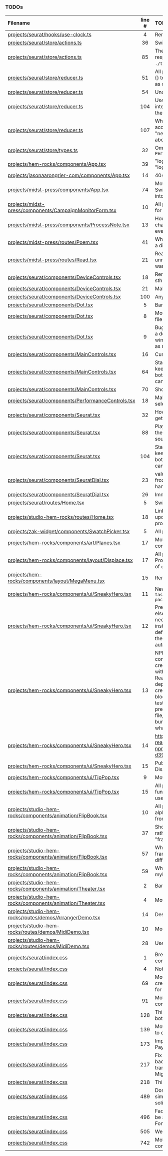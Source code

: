 ### TODOs
| Filename | line # | TODO
|:------|:------:|:------
| [projects/seurat/hooks/use-clock.ts](projects/seurat/hooks/use-clock.ts#L4) | 4 | Remove this file
| [projects/seurat/store/actions.ts](projects/seurat/store/actions.ts#L36) | 36 | Switch to Saga
| [projects/seurat/store/actions.ts](projects/seurat/store/actions.ts#L85) | 85 | These should be their respective action types from `./types`!!! (All projects...)
| [projects/seurat/store/reducer.ts](projects/seurat/store/reducer.ts#L51) | 51 | All projects. Wrap cases in {} to scope these lets above as consts
| [projects/seurat/store/reducer.ts](projects/seurat/store/reducer.ts#L54) | 54 | Undo/redo decorator HoFn
| [projects/seurat/store/reducer.ts](projects/seurat/store/reducer.ts#L104) | 104 | Use action-specific interfaces, not AnyAction on the action creators
| [projects/seurat/store/reducer.ts](projects/seurat/store/reducer.ts#L107) | 107 | Why does the long property access below get a type of "never"? Try suggestion above
| [projects/seurat/store/types.ts](projects/seurat/store/types.ts#L32) | 32 | Omit doesn't work in `PerformanceControls.tsx`
| [projects/hem-rocks/components/App.tsx](projects/hem-rocks/components/App.tsx#L39) | 39 | "logIn" or "login" or "loggedIn"??
| [projects/jasonaarongrier-com/components/App.tsx](projects/jasonaarongrier-com/components/App.tsx#L14) | 14 | 404 page
| [projects/midst-press/components/App.tsx](projects/midst-press/components/App.tsx#L74) | 74 | Move PoemNav out of the Switch/Route and directly into the Poem component
| [projects/midst-press/components/CampaignMonitorForm.tsx](projects/midst-press/components/CampaignMonitorForm.tsx#L10) | 10 | All projects: Use line breaks for all component props
| [projects/midst-press/components/ProcessNote.tsx](projects/midst-press/components/ProcessNote.tsx#L13) | 13 | How not to "freeze in" changing state values in event callbacks?
| [projects/midst-press/routes/Poem.tsx](projects/midst-press/routes/Poem.tsx#L41) | 41 | Why is this a section and not a div like other pages?
| [projects/midst-press/routes/Read.tsx](projects/midst-press/routes/Read.tsx#L21) | 21 | React "call on an unmounted component" warning
| [projects/seurat/components/DeviceControls.tsx](projects/seurat/components/DeviceControls.tsx#L18) | 18 | Rename to "SideButtons" or sth
| [projects/seurat/components/DeviceControls.tsx](projects/seurat/components/DeviceControls.tsx#L21) | 21 | Make into a selector
| [projects/seurat/components/DeviceControls.tsx](projects/seurat/components/DeviceControls.tsx#L100) | 100 | Any??
| [projects/seurat/components/Dot.tsx](projects/seurat/components/Dot.tsx#L5) | 5 | Barrelise actions
| [projects/seurat/components/Dot.tsx](projects/seurat/components/Dot.tsx#L8) | 8 | Move handlers to a helper file
| [projects/seurat/components/Dot.tsx](projects/seurat/components/Dot.tsx#L9) | 9 | Bug when releasing outside a dot including outside the window; should be the same as releasing on a dot
| [projects/seurat/components/MainControls.tsx](projects/seurat/components/MainControls.tsx#L16) | 16 | Current canvas selector
| [projects/seurat/components/MainControls.tsx](projects/seurat/components/MainControls.tsx#L64) | 64 | Standardize colors by keeping color vars in a place both TS and (vanilla) CSS can access them
| [projects/seurat/components/MainControls.tsx](projects/seurat/components/MainControls.tsx#L70) | 70 | Should not be required
| [projects/seurat/components/PerformanceControls.tsx](projects/seurat/components/PerformanceControls.tsx#L18) | 18 | Make `currentCanvas` into a selector
| [projects/seurat/components/Seurat.tsx](projects/seurat/components/Seurat.tsx#L32) | 32 | How to prevent values getting frozen into a hook??
| [projects/seurat/components/Seurat.tsx](projects/seurat/components/Seurat.tsx#L88) | 88 | Play the sound assigned to the dot, not the canvas' sound
| [projects/seurat/components/Seurat.tsx](projects/seurat/components/Seurat.tsx#L104) | 104 | Standardize colors by keeping color vars in a place both TS and (vanilla) CSS can access them
| [projects/seurat/components/SeuratDial.tsx](projects/seurat/components/SeuratDial.tsx#L23) | 23 | values in these handlers are frozen by some DOM event handler stuff in Nexus
| [projects/seurat/components/SeuratDial.tsx](projects/seurat/components/SeuratDial.tsx#L26) | 26 | Immediately alter playback
| [projects/seurat/routes/Home.tsx](projects/seurat/routes/Home.tsx#L5) | 5 | Switch to Webpack
| [projects/studio-hem-rocks/routes/Home.tsx](projects/studio-hem-rocks/routes/Home.tsx#L18) | 18 | Link to zip; deploy task to update zip (without projects)
| [projects/zak-widget/components/SwatchPicker.tsx](projects/zak-widget/components/SwatchPicker.tsx#L5) | 5 | All projects; Export all props
| [projects/hem-rocks/components/art/Planes.tsx](projects/hem-rocks/components/art/Planes.tsx#L17) | 17 | Move to a common/packages
| [projects/hem-rocks/components/layout/Displace.tsx](projects/hem-rocks/components/layout/Displace.tsx#L17) | 17 | All projects; use PropsWithChildren instead of `children: any` in IProps
| [projects/hem-rocks/components/layout/MegaMenu.tsx](projects/hem-rocks/components/layout/MegaMenu.tsx#L15) | 15 | Remove `hem-` prefix
| [projects/hem-rocks/components/ui/SneakyHero.tsx](projects/hem-rocks/components/ui/SneakyHero.tsx#L11) | 11 | New build task: `npm run task npm-publish lib/my-package`
| [projects/hem-rocks/components/ui/SneakyHero.tsx](projects/hem-rocks/components/ui/SneakyHero.tsx#L12) | 12 | Prep: No redux just yet, or else state boldly that Redux needs to be separately installed. Use the defaultStyles pattern. Use the controlled/uncontrolled autoswitch pattern
| [projects/hem-rocks/components/ui/SneakyHero.tsx](projects/hem-rocks/components/ui/SneakyHero.tsx#L13) | 13 | NPM steps: Manually place component in lib/packages, create a package.json there with only the needed deps, React goes in dev dependencies, no Redux, create a .d.ts and doc blocks, docs generator, tests and code coverage, prettier, readme file, license file, (lint for all this), and bundle with ROLLUP, then what??
| [projects/hem-rocks/components/ui/SneakyHero.tsx](projects/hem-rocks/components/ui/SneakyHero.tsx#L14) | 14 | https://codeburst.io/deploy-react-component-as-an-npm-library-d396efc25122
| [projects/hem-rocks/components/ui/SneakyHero.tsx](projects/hem-rocks/components/ui/SneakyHero.tsx#L15) | 15 | Publish sneaky-hero, Displace, Dial, etc to NPM
| [projects/hem-rocks/components/ui/TipPop.tsx](projects/hem-rocks/components/ui/TipPop.tsx#L9) | 9 | Move to common
| [projects/hem-rocks/components/ui/TipPop.tsx](projects/hem-rocks/components/ui/TipPop.tsx#L15) | 15 | All projects; Use named functions in hooks, even useEffect
| [projects/studio-hem-rocks/components/animation/FlipBook.tsx](projects/studio-hem-rocks/components/animation/FlipBook.tsx#L10) | 10 | All projects, separate alphabetized required props from optionals
| [projects/studio-hem-rocks/components/animation/FlipBook.tsx](projects/studio-hem-rocks/components/animation/FlipBook.tsx#L37) | 37 | Should be "speed" ––or rather, "slowness"–– not "frameRate"
| [projects/studio-hem-rocks/components/animation/FlipBook.tsx](projects/studio-hem-rocks/components/animation/FlipBook.tsx#L57) | 57 | What if ––unlikely, but–– two frames have the same difference score??
| [projects/studio-hem-rocks/components/animation/FlipBook.tsx](projects/studio-hem-rocks/components/animation/FlipBook.tsx#L59) | 59 | What if ––unlikely, but–– myDiffIndex === -1??
| [projects/studio-hem-rocks/components/animation/Theater.tsx](projects/studio-hem-rocks/components/animation/Theater.tsx#L2) | 2 | Barrel file (all projects)
| [projects/studio-hem-rocks/components/animation/Theater.tsx](projects/studio-hem-rocks/components/animation/Theater.tsx#L4) | 4 | Move to common
| [projects/studio-hem-rocks/routes/demos/ArrangerDemo.tsx](projects/studio-hem-rocks/routes/demos/ArrangerDemo.tsx#L14) | 14 | Describe the arranger
| [projects/studio-hem-rocks/routes/demos/MidiDemo.tsx](projects/studio-hem-rocks/routes/demos/MidiDemo.tsx#L10) | 10 | Move to the new Midi class
| [projects/studio-hem-rocks/routes/demos/MidiDemo.tsx](projects/studio-hem-rocks/routes/demos/MidiDemo.tsx#L28) | 28 | Use the new Counter class
| [projects/seurat/index.css](projects/seurat/index.css#L1) | 1 | Break this file up by component, 7-to-1
| [projects/seurat/index.css](projects/seurat/index.css#L4) | 4 | Not needed
| [projects/seurat/index.css](projects/seurat/index.css#L69) | 69 | Move Dial to common, create some generic styles for it
| [projects/seurat/index.css](projects/seurat/index.css#L91) | 91 | Move IconButton to common
| [projects/seurat/index.css](projects/seurat/index.css#L128) | 128 | This? Or guarded in JS? Or both??
| [projects/seurat/index.css](projects/seurat/index.css#L139) | 139 | Move PressAndHoldButton to common
| [projects/seurat/index.css](projects/seurat/index.css#L173) | 173 | Implement SVG icons!! (ie: Pay for Fontawesome)
| [projects/seurat/index.css](projects/seurat/index.css#L217) | 217 | Fix HACK: Cause it bounces back to `opacity: 1` and then transitions to `opacity: 2`. Might be fixed by SVG
| [projects/seurat/index.css](projects/seurat/index.css#L218) | 218 | This is getting messy...
| [projects/seurat/index.css](projects/seurat/index.css#L489) | 489 | Don't use opacity to simulate color, pick actual solid colors
| [projects/seurat/index.css](projects/seurat/index.css#L496) | 496 | Faded icon buttons should be a SVG color (ie: Pay for Fontawesome)
| [projects/seurat/index.css](projects/seurat/index.css#L505) | 505 | Weird!
| [projects/seurat/index.css](projects/seurat/index.css#L742) | 742 | Move to common with the component

